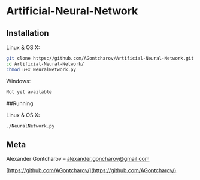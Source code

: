 # Artificial-Neural-Network
>

## Installation

Linux & OS X:

```sh
git clone https://github.com/AGontcharov/Artificial-Neural-Network.git
cd Artificial-Neural-Network/
chmod u+x NeuralNetwork.py
```

Windows:

```sh
Not yet available
```
##Running

Linux & OS X:

```sh
./NeuralNetwork.py
```

## Meta

Alexander Gontcharov – alexander.goncharov@gmail.com

[https://github.com/AGontcharov/](https://github.com/AGontcharov/)
